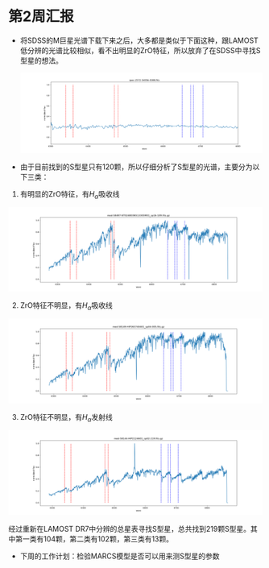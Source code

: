 # 第2周汇报

- 将SDSS的M巨星光谱下载下来之后，大多都是类似于下面这种，跟LAMOST低分辨的光谱比较相似，看不出明显的ZrO特征，所以放弃了在SDSS中寻找S型星的想法。

  ![spec-2572-54056-0388.fits](./Figure/spec-2572-54056-0388.fits.png)

- 由于目前找到的S型星只有120颗，所以仔细分析了S型星的光谱，主要分为以下三类：

1. 有明显的ZrO特征，有$H_{\alpha}$吸收线

![LAMOST J024440.21+530546.230](./Figure/LAMOST-J024440.21+530546.230.png)

2. ZrO特征不明显，有$H_{\alpha}$吸收线

![LAMOST J053817.61+281144.213](./Figure/LAMOST-J053817.61+281144.213.png)

3. ZrO特征不明显，有$H_{\alpha}$发射线

![LAMOST J042747.65+222120.026](./Figure/LAMOST-J042747.65+222120.026.png)

经过重新在LAMOST DR7中分辨的总星表寻找S型星，总共找到219颗S型星。其中第一类有104颗，第二类有102颗，第三类有13颗。

- 下周的工作计划：检验MARCS模型是否可以用来测S型星的参数